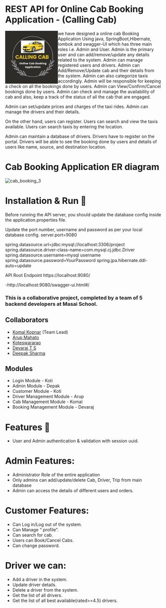 # REST API for Online Cab Booking Application - (Calling Cab)
<img align="left" alt="Coding" width="170" src="Image/Onlinecab.jpg">
                                              

we  have designed a online  cab Booking Application  Using java, SpringBoot,Hibernate, lombok and swagger-UI which has three main roles i.e. Admin and User. Admin is the primary user and can add/remove/update any details related to the system. Admin can manage registered users and drivers. Admin can Add/Remove/Update cab and their details from the system. Admin can also categorize taxis accordingly. Admin will be responsible for keeping a check on all the bookings done by users. Admin can View/Confirm/Cancel bookings done by users. Admin can check and manage the availability of cab and also, keep a track of the status of all the cab that are engaged.

Admin can set/update prices and charges of the taxi rides. Admin can manage the drivers and their details.

On the other hand, users can register. Users can search and view the taxis available. Users can search taxis by entering the location.

Admin can maintain a database of drivers. Drivers have to register on the portal. Drivers will be able to see the booking done by users and details of users like name, source, and destination location.

# Cab Booking Application ER diagram
![cab_booking_3](https://user-images.githubusercontent.com/68966858/185020617-92914a9c-b5e2-4b3b-aa36-dc6a26454cba.jpeg)

# Installation & Run 🌱

Before running the API server, you should update the database config inside the application.properties file.

Update the port number, username and password as per your local database config. server.port=9080

spring.datasource.url=jdbc:mysql://localhost:3306/project spring.datasource.driver-class-name=com.mysql.cj.jdbc.Driver spring.datasource.username=mysql username spring.datasource.password=YourPassword spring.jpa.hibernate.ddl-auto=update

API Root Endpoint https://localhost:9080/

-http://localhost:9080/swagger-ui.html#/

### This is a collaborative project, completed by a team of 5 backend developers at Masai School.

## Collaborators

* [Komal Kopnar](https://www.github.com/Komalkopnar622)  (Team Lead)
* [Arup Mahato](https://www.github.com/arupx3492)
* [Koteswararao](https://www.github.com/Koti79k)
* [Devaraj T S](https://www.github.com/devrajts)
* [Deepak Sharma](https://www.github.com/brahmandeepak)

## Modules

*	Login Module - Koti
*	Admin Module - Depak
*	Customer Module - Koti
*	Driver Management Module - Arup
*	Cab Management Module - Komal
*	Booking Management Module - Devaraj

# Features 🌱

* User and Admin authentication & validation with session uuid.

# Admin Features:

* Administrator Role of the entire application
* Only admins can add/update/delete Cab, Driver, Trip from main database
* Admin can access the details of different users and orders.

# Customer Features:

* Can Log in/Log out of the system.
* Can Manage “ profile”.
* Can search for cab.
* Users can Book/Cancel Cabs.
* Can change password.

# Driver we can:
* Add a driver in the system.
* Update driver details.
* Delete a driver from the system.
* Get the list of all drivers.
* Get the list of all best available(rated>=4.5) drivers.




